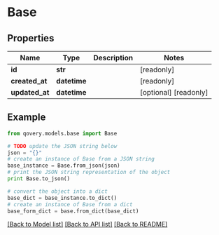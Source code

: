 # Base


## Properties
Name | Type | Description | Notes
------------ | ------------- | ------------- | -------------
**id** | **str** |  | [readonly] 
**created_at** | **datetime** |  | [readonly] 
**updated_at** | **datetime** |  | [optional] [readonly] 

## Example

```python
from qovery.models.base import Base

# TODO update the JSON string below
json = "{}"
# create an instance of Base from a JSON string
base_instance = Base.from_json(json)
# print the JSON string representation of the object
print Base.to_json()

# convert the object into a dict
base_dict = base_instance.to_dict()
# create an instance of Base from a dict
base_form_dict = base.from_dict(base_dict)
```
[[Back to Model list]](../README.md#documentation-for-models) [[Back to API list]](../README.md#documentation-for-api-endpoints) [[Back to README]](../README.md)


